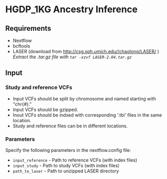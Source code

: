 # HGDP_1KG Ancestry Inference

## Requirements
- Nextflow
- bcftools
- LASER (download from <http://csg.sph.umich.edu//chaolong/LASER/> )
  *Extract the .tar.gz file with `tar -xzvf LASER-2.04.tar.gz`*


## Input
### Study and reference VCFs
- Input VCFs should be split by chromosome and named starting with "chr{#}."
- Input VCFs should be gzipped. 
- Inout VCFs should be indxed with corresponding '.tbi' files in the same location. 
- Study and reference files can be in different locations. 

### Parameters
Specify the following parameters in the nextflow.config file:
- `input_reference` - Path to reference VCFs (with index files)
- `input_study` - Path to study VCFs (with index files)
- `path_to_laser` - Path to unzipped LASER directory
